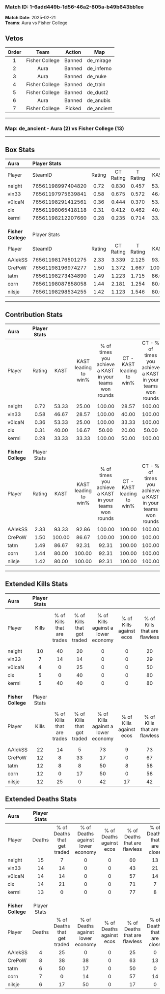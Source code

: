 ### Match ID: 1-6add449b-1d56-46a2-805a-b49b643bb1ee  
**Match Date**: 2025-02-21  
**Teams**: Aura vs Fisher College  

## Vetos  

| Order | Team | Action | Map |
| :---: | :--: | :----: | --- |
| 1 | Fisher College | Banned | de_mirage |
| 2 | Aura | Banned | de_inferno |
| 3 | Aura | Banned | de_nuke |
| 4 | Fisher College | Banned | de_train |
| 5 | Fisher College | Banned | de_dust2 |
| 6 | Aura | Banned | de_anubis |
| 7 | Fisher College | Picked | de_ancient |

---  

### **Map**: de_ancient - Aura (2) vs Fisher College (13)  
---  

## Box Stats  

| **Aura**           | Player Stats      |        |           |          |        |       |       |         |        |      |     |
| :- | :- | :-: | :-: | :-: | :-: | :-: | :-: | :-: | :-: | :-: | :-: |
| Player             | SteamID           | Rating | CT Rating | T Rating |  KAST  |  ADR  | Kills | Assists | Deaths | K/D  | HS% |
| neight             | 76561198997404820 |  0.72  |   0.830   |  0.457   | 53.33  | 64.3  |  10   |    3    |   15   | 0.67 | 80  |
| vin33              | 76561197975639841 |  0.58  |   0.675   |  0.572   | 46.67  | 76.8  |   7   |    4    |   14   | 0.50 | 42  |
| v0lcaN             | 76561198291412561 |  0.36  |   0.444   |  0.370   | 53.33  | 48.2  |   4   |    3    |   14   | 0.29 | 75  |
| clx                | 76561198065418118 |  0.31  |   0.412   |  0.462   | 40.00  | 52.0  |   5   |    0    |   14   | 0.36 | 40  |
| kermi              | 76561198212207660 |  0.28  |   0.235   |  0.714   | 33.33  | 45.0  |   5   |    1    |   13   | 0.38 | 60  |
|                    |                   |        |           |          |        |       |       |         |        |      |     |
|                    |                   |        |           |          |        |       |       |         |        |      |     |
|                    |                   |        |           |          |        |       |       |         |        |      |     |
| **Fisher College** | Player Stats      |        |           |          |        |       |       |         |        |      |     |
| Player             | SteamID           | Rating | CT Rating | T Rating |  KAST  |  ADR  | Kills | Assists | Deaths | K/D  | HS% |
| AAlekSS            | 76561198176501275 |  2.33  |   3.339   |  2.125   | 93.33  | 130.4 |  22   |    6    |   4    | 5.50 | 36  |
| CrePoW             | 76561198196974277 |  1.50  |   1.372   |  1.667   | 100.00 | 81.5  |  12   |    6    |   8    | 1.50 | 50  |
| tatm               | 76561198273434890 |  1.49  |   1.223   |  1.715   | 86.67  | 88.1  |  12   |    6    |   6    | 2.00 | 66  |
| corn               | 76561198087858058 |  1.44  |   2.181   |  1.254   | 80.00  | 91.0  |  12   |    9    |   7    | 1.71 | 41  |
| nilsje             | 76561198298534255 |  1.42  |   1.123   |  1.546   | 80.00  | 87.5  |  12   |    3    |   6    | 2.00 | 33  |
---  

## Contribution Stats  

| **Aura**           | Player Stats |        |                      |                                                        |                           |                                                             |                          |                                                            |
| :- | :-: | :-: | :-: | :-: | :-: | :-: | :-: | :-: |
| Player             |    Rating    |  KAST  | KAST leading to win% | % of times you achieve a KAST in your teams won rounds | CT - KAST leading to win% | CT - % of times you achieve a KAST in your teams won rounds | T - KAST leading to win% | T - % of times you achieve a KAST in your teams won rounds |
| neight             |     0.72     | 53.33  |        25.00         |                         100.00                         |           28.57           |                           100.00                            |           0.00           |                            0.00                            |
| vin33              |     0.58     | 46.67  |        28.57         |                         100.00                         |           40.00           |                           100.00                            |           0.00           |                            0.00                            |
| v0lcaN             |     0.36     | 53.33  |        25.00         |                         100.00                         |           33.33           |                           100.00                            |           0.00           |                            0.00                            |
| clx                |     0.31     | 40.00  |        16.67         |                         50.00                          |           20.00           |                            50.00                            |           0.00           |                            0.00                            |
| kermi              |     0.28     | 33.33  |        33.33         |                         100.00                         |           50.00           |                           100.00                            |           0.00           |                            0.00                            |
|                    |              |        |                      |                                                        |                           |                                                             |                          |                                                            |
|                    |              |        |                      |                                                        |                           |                                                             |                          |                                                            |
|                    |              |        |                      |                                                        |                           |                                                             |                          |                                                            |
| **Fisher College** | Player Stats |        |                      |                                                        |                           |                                                             |                          |                                                            |
| Player             |    Rating    |  KAST  | KAST leading to win% | % of times you achieve a KAST in your teams won rounds | CT - KAST leading to win% | CT - % of times you achieve a KAST in your teams won rounds | T - KAST leading to win% | T - % of times you achieve a KAST in your teams won rounds |
| AAlekSS            |     2.33     | 93.33  |        92.86         |                         100.00                         |          100.00           |                           100.00                            |          90.91           |                           100.00                           |
| CrePoW             |     1.50     | 100.00 |        86.67         |                         100.00                         |          100.00           |                           100.00                            |          83.33           |                           100.00                           |
| tatm               |     1.49     | 86.67  |        92.31         |                         92.31                          |          100.00           |                           100.00                            |          90.00           |                           90.00                            |
| corn               |     1.44     | 80.00  |        100.00        |                         92.31                          |          100.00           |                           100.00                            |          100.00          |                           90.00                            |
| nilsje             |     1.42     | 80.00  |        100.00        |                         92.31                          |          100.00           |                           100.00                            |          100.00          |                           90.00                            |
---  

## Extended Kills Stats  

| **Aura**           | Player Stats |                            |                            |                                    |                         |                              |                                 |                                       |                    |           |
| :- | :-: | :-: | :-: | :-: | :-: | :-: | :-: | :-: | :-: | :-: |
| Player             |    Kills     | % of Kills that are trades | % of Kills that got traded | % of Kills against a lower economy | % of Kills against ecos | % of Kills that are flawless | % of Kills that are close duels | % of Kills that are assisted by flash | Pistol Round Kills | AWP Kills |
| neight             |      10      |             40             |             20             |                 0                  |            0            |              20              |                0                |                   0                   |         3          |     0     |
| vin33              |      7       |             14             |             14             |                 0                  |            0            |              29              |               14                |                  14                   |         1          |     0     |
| v0lcaN             |      4       |             0              |             25             |                 0                  |            0            |              50              |                0                |                   0                   |         1          |     0     |
| clx                |      5       |             0              |             40             |                 0                  |            0            |              80              |                0                |                   0                   |         2          |     1     |
| kermi              |      5       |             40             |             40             |                 0                  |            0            |              80              |               20                |                   0                   |         1          |     0     |
|                    |              |                            |                            |                                    |                         |                              |                                 |                                       |                    |           |
|                    |              |                            |                            |                                    |                         |                              |                                 |                                       |                    |           |
|                    |              |                            |                            |                                    |                         |                              |                                 |                                       |                    |           |
| **Fisher College** | Player Stats |                            |                            |                                    |                         |                              |                                 |                                       |                    |           |
| Player             |    Kills     | % of Kills that are trades | % of Kills that got traded | % of Kills against a lower economy | % of Kills against ecos | % of Kills that are flawless | % of Kills that are close duels | % of Kills that are assisted by flash | Pistol Round Kills | AWP Kills |
| AAlekSS            |      22      |             14             |             5              |                 73                 |            9            |              73              |                0                |                   0                   |         2          |     0     |
| CrePoW             |      12      |             8              |             33             |                 17                 |            0            |              67              |               25                |                   0                   |         2          |     0     |
| tatm               |      12      |             8              |             8              |                 50                 |            8            |              58              |               17                |                  25                   |         0          |     0     |
| corn               |      12      |             0              |             17             |                 50                 |            0            |              58              |               17                |                   0                   |         2          |     0     |
| nilsje             |      12      |             25             |             0              |                 42                 |           17            |              42              |               17                |                   8                   |         4          |     0     |
## Extended Deaths Stats  

| **Aura**           | Player Stats |                             |                                   |                          |                               |                            |                           |               |
| :- | :-: | :-: | :-: | :-: | :-: | :-: | :-: | :-: |
| Player             |    Deaths    | % of Deaths that get traded | % of Deaths against lower economy | % of Deaths against ecos | % of Deaths that are flawless | % of Deaths that are close | % of Deaths while blinded | Deaths to AWP |
| neight             |      15      |              7              |                 0                 |            0             |              60               |             13             |             0             |       0       |
| vin33              |      14      |             14              |                 0                 |            0             |              43               |             21             |             7             |       0       |
| v0lcaN             |      14      |             14              |                 0                 |            0             |              57               |             14             |             7             |       0       |
| clx                |      14      |             21              |                 0                 |            0             |              71               |             7              |             7             |       0       |
| kermi              |      13      |              0              |                 0                 |            0             |              77               |             8              |             8             |       0       |
|                    |              |                             |                                   |                          |                               |                            |                           |               |
|                    |              |                             |                                   |                          |                               |                            |                           |               |
|                    |              |                             |                                   |                          |                               |                            |                           |               |
| **Fisher College** | Player Stats |                             |                                   |                          |                               |                            |                           |               |
| Player             |    Deaths    | % of Deaths that get traded | % of Deaths against lower economy | % of Deaths against ecos | % of Deaths that are flawless | % of Deaths that are close | % of Deaths while blinded | Deaths to AWP |
| AAlekSS            |      4       |             25              |                 0                 |            0             |              25               |             0              |             0             |       0       |
| CrePoW             |      8       |             38              |                38                 |            0             |              63               |             13             |             0             |       0       |
| tatm               |      6       |             50              |                17                 |            0             |              50               |             0              |             0             |       0       |
| corn               |      7       |              0              |                14                 |            0             |              57               |             14             |            14             |       1       |
| nilsje             |      6       |             17              |                50                 |            0             |              17               |             0              |             0             |       0       |
